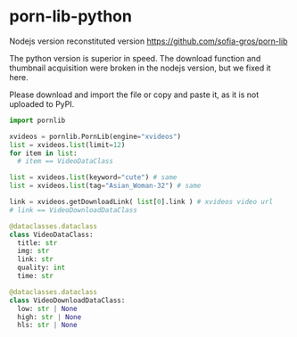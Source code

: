 # porn-lib-python

Nodejs version reconstituted version https://github.com/sofia-gros/porn-lib

The python version is superior in speed.
The download function and thumbnail acquisition were broken in the nodejs version, but we fixed it here.

Please download and import the file or copy and paste it, as it is not uploaded to PyPI.

```python
import pornlib

xvideos = pornlib.PornLib(engine="xvideos")
list = xvideos.list(limit=12)
for item in list:
  # item == VideoDataClass

list = xvideos.list(keyword="cute") # same
list = xvideos.list(tag="Asian_Woman-32") # same

link = xvideos.getDownloadLink( list[0].link ) # xvideos video url 
# link == VideoDownloadDataClass
```


```python
@dataclasses.dataclass
class VideoDataClass:
  title: str
  img: str  
  link: str
  quality: int
  time: str

@dataclasses.dataclass
class VideoDownloadDataClass:
  low: str | None
  high: str | None
  hls: str | None
```
